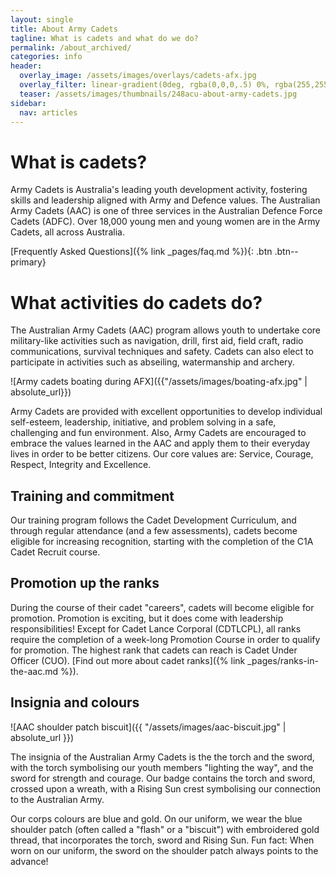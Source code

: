 ```yaml
---
layout: single
title: About Army Cadets
tagline: What is cadets and what do we do?
permalink: /about_archived/
categories: info
header:
  overlay_image: /assets/images/overlays/cadets-afx.jpg
  overlay_filter: linear-gradient(0deg, rgba(0,0,0,.5) 0%, rgba(255,255,255,.1) 100%)
  teaser: /assets/images/thumbnails/248acu-about-army-cadets.jpg
sidebar:
  nav: articles
---
```

# What is cadets?

Army Cadets is Australia's leading youth development activity, fostering skills and leadership aligned with Army and Defence values. The Australian Army Cadets (AAC) is one of three services in the Australian Defence Force Cadets (ADFC). Over 18,000 young men and young women are in the Army Cadets, all across Australia. 

[Frequently Asked Questions]({% link _pages/faq.md %}){: .btn .btn--primary}

# What activities do cadets do? 

The Australian Army Cadets (AAC) program allows youth to undertake core military-like activities such as navigation, drill, first aid, field craft, radio communications, survival techniques and safety. Cadets can also elect to participate in activities such as abseiling, watermanship and archery. 

![Army cadets boating during AFX]({{"/assets/images/boating-afx.jpg" | absolute_url}})

Army Cadets are provided with excellent opportunities to develop individual self-esteem, leadership, initiative, and problem solving in a safe, challenging and fun environment. Also, Army Cadets are encouraged to embrace the values learned in the AAC and apply them to their everyday lives in order to be better citizens. Our core values are: Service, Courage, Respect, Integrity and Excellence. 

## Training and commitment 

Our training program follows the Cadet Development Curriculum, and through regular attendance (and a few assessments), cadets become eligible for increasing recognition, starting with the completion of the C1A Cadet Recruit course. 

## Promotion up the ranks

During the course of their cadet "careers", cadets will become eligible for promotion. Promotion is exciting, but it does come with leadership responsibilities! Except for Cadet Lance Corporal (CDTLCPL), all ranks require the completion of a week-long Promotion Course in order to qualify for promotion. The highest rank that cadets can reach is Cadet Under Officer (CUO). [Find out more about cadet ranks]({% link _pages/ranks-in-the-aac.md %}).

## Insignia and colours

![AAC shoulder patch biscuit]({{ "/assets/images/aac-biscuit.jpg" | absolute_url }})

The insignia of the Australian Army Cadets is the the torch and the sword, with the torch symbolising our youth members "lighting the way", and the sword for strength and courage. Our badge contains the torch and sword, crossed upon a wreath, with a Rising Sun crest symbolising our connection to the Australian Army. 

Our corps colours are blue and gold. On our uniform, we wear the blue shoulder patch (often called a "flash" or a "biscuit") with embroidered gold thread, that incorporates the torch, sword and Rising Sun. Fun fact: When worn on our uniform, the sword on the shoulder patch always points to the advance!